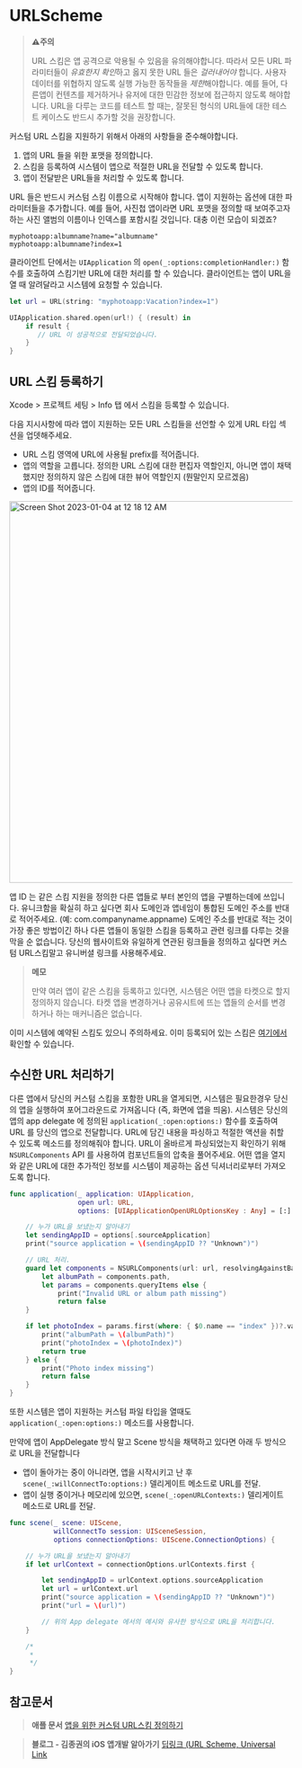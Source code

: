# URLScheme
> **⚠️주의**
> 
> URL 스킴은 앱 공격으로 악용될 수 있음을 유의해야합니다. 따라서 모든 URL 파라미터들이 *유효한지 확인*하고 옳지 못한 URL 들은 *걸러내어야* 합니다. 
> 사용자 데이터를 위협하지 않도록 실행 가능한 동작들을 *제한*해야합니다.
> 예를 들어, 다른앱이 컨텐츠를 제거하거나 유저에 대한 민감한 정보에 접근하지 않도록 해야합니다.
> URL을 다루는 코드를 테스트 할 때는, 잘못된 형식의 URL들에 대한 테스트 케이스도 반드시 추가할 것을 권장합니다.

커스텀 URL 스킴을 지원하기 위해서 아래의 사항들을 준수해야합니다.

1. 앱의 URL 들을 위한 포맷을 정의합니다.
2. 스킴을 등록하여 시스템이 앱으로 적절한 URL을 전달할 수 있도록 합니다.
3. 앱이 전달받은 URL들을 처리할 수 있도록 합니다.

URL 들은 반드시 커스텀 스킴 이름으로 시작해야 합니다. 
앱이 지원하는 옵션에 대한 파라미터들을 추가합니다. 예를 들어, 사진첩 앱이라면 URL 포맷을 정의할 때 보여주고자 하는 사진 앨범의 이름이나 인덱스를 포함시킬 것입니다. 대충 이런 모습이 되겠죠?

```
myphotoapp:albumname?name="albumname"
myphotoapp:albumname?index=1
```

클라이언트 단에서는 `UIApplication` 의 `open(_:options:completionHandler:)` 함수를 호출하여 스킴기반 URL에 대한 처리를 할 수 있습니다.
클라이언트는 앱이 URL을 열 때 알려달라고 시스템에 요청할 수 있습니다.

```swift
let url = URL(string: "myphotoapp:Vacation?index=1")

UIApplication.shared.open(url!) { (result) in
    if result {
       // URL 이 성공적으로 전달되었습니다.
    }
}
```

## URL 스킴 등록하기

Xcode > 프로젝트 세팅 > Info 탭 에서 스킴을 등록할 수 있습니다.

다음 지시사항에 따라 앱이 지원하는 모든 URL 스킴들을 선언할 수 있게 URL 타입 섹션을 업뎃해주세요.

- URL 스킴 영역에 URL에 사용될 prefix를 적어줍니다.
- 앱의 역할을 고릅니다. 정의한 URL 스킴에 대한 편집자 역할인지, 아니면 앱이 채택했지만 정의하지 않은 스킴에 대한 뷰어 역할인지 (뭔말인지 모르겠음)
- 앱의 ID를 적어줍니다.

<img width="679" alt="Screen Shot 2023-01-04 at 12 18 12 AM" src="https://user-images.githubusercontent.com/53814741/210386335-c7ed7486-903c-4e0f-bcab-3ae73a4e264c.png">

앱 ID 는 같은 스킴 지원을 정의한 다른 앱들로 부터 본인의 앱을 구별하는데에 쓰입니다.
유니크함을 확실히 하고 싶다면 회사 도메인과 앱네임이 통합된 도메인 주소를 반대로 적어주세요. (예: com.companyname.appname)
도메인 주소를 반대로 적는 것이 가장 좋은 방법이긴 하나 다른 앱들이 동일한 스킴을 등록하고 관련 링크를 다루는 것을 막을 순 없습니다. 
당신의 웹사이트와 유일하게 연관된 링크들을 정의하고 싶다면 커스텀 URL스킴말고 유니버셜 링크를 사용해주세요.

> **메모**
>
> 만약 여러 앱이 같은 스킴을 등록하고 있다면, 시스템은 어떤 앱을 타켓으로 할지 정의하지 않습니다. 
> 타켓 앱을 변경하거나 공유시트에 뜨는 앱들의 순서를 변경하거나 하는 매커니즘은 없습니다.

이미 시스템에 예약된 스킴도 있으니 주의하세요. 이미 등록되어 있는 스킴은 [여기에서](https://developer.apple.com/library/archive/featuredarticles/iPhoneURLScheme_Reference/Introduction/Introduction.html#//apple_ref/doc/uid/TP40007899) 확인할 수 있습니다.

## 수신한 URL 처리하기

다른 앱에서 당신의 커스텀 스킴을 포함한 URL을 열게되면, 시스템은 필요한경우 당신의 앱을 실행하여 포어그라운드로 가져옵니다 (즉, 화면에 앱을 띄움).
시스템은 당신의 앱의 app delegate 에 정의된 `application(_:open:options:)` 함수를 호출하여 URL 를 당신의 앱으로 전달합니다.
URL에 담긴 내용을 파싱하고 적절한 액션을 취할 수 있도록 메소드를 정의해줘야 합니다.
URL이 올바르게 파싱되었는지 확인하기 위해 `NSURLComponents` API 를 사용하여 컴포넌트들의 압축을 풀어주세요.
어떤 앱을 열지와 같은 URL에 대한 추가적인 정보를 시스템이 제공하는 옵션 딕셔너리로부터 가져오도록 합니다.

```swift
func application(_ application: UIApplication,
                 open url: URL,
                 options: [UIApplicationOpenURLOptionsKey : Any] = [:] ) -> Bool {

    // 누가 URL을 보냈는지 알아내기
    let sendingAppID = options[.sourceApplication]
    print("source application = \(sendingAppID ?? "Unknown")")

    // URL 처리.
    guard let components = NSURLComponents(url: url, resolvingAgainstBaseURL: true),
        let albumPath = components.path,
        let params = components.queryItems else {
            print("Invalid URL or album path missing")
            return false
    }

    if let photoIndex = params.first(where: { $0.name == "index" })?.value {
        print("albumPath = \(albumPath)")
        print("photoIndex = \(photoIndex)")
        return true
    } else {
        print("Photo index missing")
        return false
    }
}
```

또한 시스템은 앱이 지원하는 커스텀 파일 타입을 열때도 `application(_:open:options:)` 메소드를 사용합니다.

만약에 앱이 AppDelegate 방식 말고 Scene 방식을 채택하고 있다면 아래 두 방식으로 URL을 전달합니다
- 앱이 돌아가는 중이 아니라면, 앱을 시작시키고 난 후 `scene(_:willConnectTo:options:)` 델리게이트 메소드로 URL를 전달.
- 앱이 실행 중이거나 메모리에 있으면, `scene(_:openURLContexts:)` 델리게이트 메소드로 URL를 전달.

```swift
func scene(_ scene: UIScene, 
           willConnectTo session: UISceneSession, 
           options connectionOptions: UIScene.ConnectionOptions) {

    // 누가 URL을 보냈는지 알아내기
    if let urlContext = connectionOptions.urlContexts.first {

        let sendingAppID = urlContext.options.sourceApplication
        let url = urlContext.url
        print("source application = \(sendingAppID ?? "Unknown")")
        print("url = \(url)")

        // 위의 App delegate 에서의 예시와 유사한 방식으로 URL을 처리합니다.
    }

    /*
     *
     */
}
```


## 참고문서

> **애플 문서** 
> [앱을 위한 커스텀 URL스킴 정의하기](https://developer.apple.com/documentation/xcode/defining-a-custom-url-scheme-for-your-app)

> **블로그 - 김종권의 iOS 앱개발 알아가기**
> [딥링크 (URL Scheme, Universal Link](https://ios-development.tistory.com/207)
